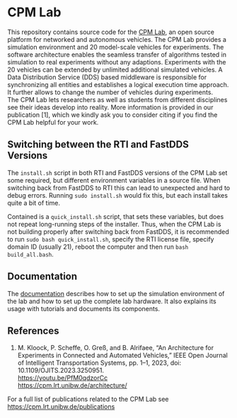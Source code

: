 # CPM Lab
This repository contains source code for the [CPM Lab](https://cpm.lrt.unibw.de), an open source platform for networked and autonomous vehicles. 
The CPM Lab provides a simulation environment and 20 model-scale vehicles for experiments. The software architecture enables the seamless transfer of algorithms tested in simulation to real experiments without any adaptions. Experiments with the 20 vehicles can be extended by unlimited additional simulated vehicles. A Data Distribution Service (DDS) based middleware is responsible for synchronizing all entities and establishes a logical execution time approach. It further allows to change the number of vehicles during experiments. \
The CPM Lab lets researchers as well as students from different disciplines see their ideas develop into reality.
More information is provided in our publication [1], which we kindly ask you to consider citing if you find the CPM Lab helpful for your work.

## Switching between the RTI and FastDDS Versions

The ``install.sh`` script in both RTI and FastDDS versions of the CPM Lab set
some required, but different environment variables in a source file.
When switching back from FastDDS to RTI this can lead to unexpected and hard to debug errors.
Running ``sudo install.sh`` would fix this, but each install takes quite a bit of time.

Contained is a ``quick_install.sh`` script, that sets these variables,
but does not repeat long-running steps of the installer.
Thus, when the CPM Lab is not building properly after switching back from FastDDS,
it is recommended to run ``sudo bash quick_install.sh``, specify the RTI license file,
specify domain ID (usually 21), reboot the computer and then run ``bash build_all.bash``.

## Documentation
The [documentation](https://cpm.lrt.unibw.de/doc/) describes how to set up the simulation environment of the lab and how to set up the complete lab hardware. It also explains its usage with tutorials and documents its components.

## References
1.	M. Kloock, P. Scheffe, O. Greß, and B. Alrifaee, “An Architecture for Experiments in Connected and Automated Vehicles,” IEEE Open Journal of Intelligent Transportation Systems, pp. 1–1, 2023, doi: 10.1109/OJITS.2023.3250951.\
https://youtu.be/PfM0qdzorCc \
https://cpm.lrt.unibw.de/architecture/ 

For a full list of publications related to the CPM Lab see https://cpm.lrt.unibw.de/publications
